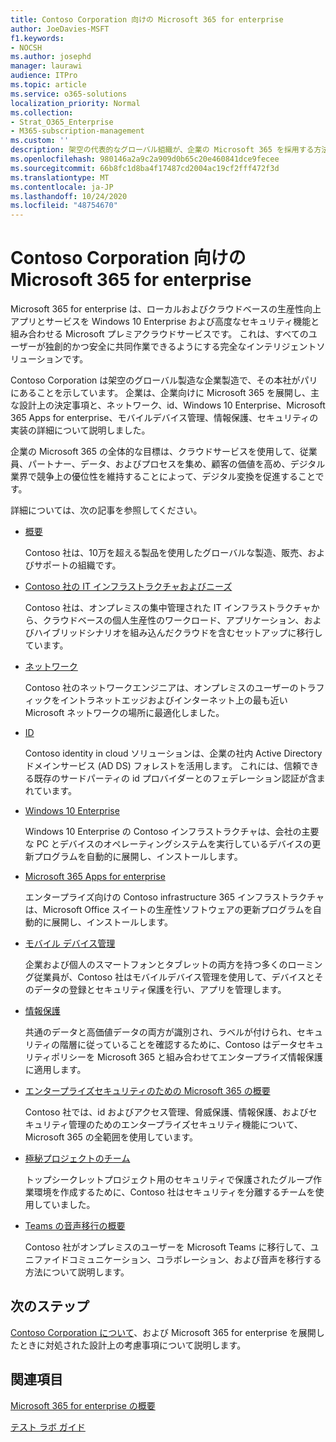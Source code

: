 ```yaml
---
title: Contoso Corporation 向けの Microsoft 365 for enterprise
author: JoeDavies-MSFT
f1.keywords:
- NOCSH
ms.author: josephd
manager: laurawi
audience: ITPro
ms.topic: article
ms.service: o365-solutions
localization_priority: Normal
ms.collection:
- Strat_O365_Enterprise
- M365-subscription-management
ms.custom: ''
description: 架空の代表的なグローバル組織が、企業の Microsoft 365 を採用する方法。
ms.openlocfilehash: 980146a2a9c2a909d0b65c20e460841dce9fecee
ms.sourcegitcommit: 66b8fc1d8ba4f17487cd2004ac19cf2fff472f3d
ms.translationtype: MT
ms.contentlocale: ja-JP
ms.lasthandoff: 10/24/2020
ms.locfileid: "48754670"
---
```

# <a name="microsoft-365-for-enterprise-for-the-contoso-corporation"></a>Contoso Corporation 向けの Microsoft 365 for enterprise

Microsoft 365 for enterprise は、ローカルおよびクラウドベースの生産性向上アプリとサービスを Windows 10 Enterprise および高度なセキュリティ機能と組み合わせる Microsoft プレミアクラウドサービスです。 これは、すべてのユーザーが独創的かつ安全に共同作業できるようにする完全なインテリジェントソリューションです。

Contoso Corporation は架空のグローバル製造な企業製造で、その本社がパリにあることを示しています。 企業は、企業向けに Microsoft 365 を展開し、主な設計上の決定事項と、ネットワーク、id、Windows 10 Enterprise、Microsoft 365 Apps for enterprise、モバイルデバイス管理、情報保護、セキュリティの実装の詳細について説明しました。

企業の Microsoft 365 の全体的な目標は、クラウドサービスを使用して、従業員、パートナー、データ、およびプロセスを集め、顧客の価値を高め、デジタル業界で競争上の優位性を維持することによって、デジタル変換を促進することです。

詳細については、次の記事を参照してください。

- [概要](contoso-overview.md)

  Contoso 社は、10万を超える製品を使用したグローバルな製造、販売、およびサポートの組織です。

- [Contoso 社の IT インフラストラクチャおよびニーズ](contoso-infra-needs.md)

  Contoso 社は、オンプレミスの集中管理された IT インフラストラクチャから、クラウドベースの個人生産性のワークロード、アプリケーション、およびハイブリッドシナリオを組み込んだクラウドを含むセットアップに移行しています。

- [ネットワーク](contoso-networking.md)

  Contoso 社のネットワークエンジニアは、オンプレミスのユーザーのトラフィックをイントラネットエッジおよびインターネット上の最も近い Microsoft ネットワークの場所に最適化しました。

- [ID](contoso-identity.md)

  Contoso identity in cloud ソリューションは、企業の社内 Active Directory ドメインサービス (AD DS) フォレストを活用します。 これには、信頼できる既存のサードパーティの id プロバイダーとのフェデレーション認証が含まれています。

- [Windows 10 Enterprise](contoso-win10.md)

  Windows 10 Enterprise の Contoso インフラストラクチャは、会社の主要な PC とデバイスのオペレーティングシステムを実行しているデバイスの更新プログラムを自動的に展開し、インストールします。

- [Microsoft 365 Apps for enterprise](contoso-o365pp.md)

  エンタープライズ向けの Contoso infrastructure 365 インフラストラクチャは、Microsoft Office スイートの生産性ソフトウェアの更新プログラムを自動的に展開し、インストールします。

- [モバイル デバイス管理](contoso-mdm.md)

  企業および個人のスマートフォンとタブレットの両方を持つ多くのローミング従業員が、Contoso 社はモバイルデバイス管理を使用して、デバイスとそのデータの登録とセキュリティ保護を行い、アプリを管理します。

- [情報保護](contoso-info-protect.md)

  共通のデータと高価値データの両方が識別され、ラベルが付けられ、セキュリティの階層に従っていることを確認するために、Contoso はデータセキュリティポリシーを Microsoft 365 と組み合わせてエンタープライズ情報保護に適用します。

- [エンタープライズセキュリティのための Microsoft 365 の概要](contoso-security-summary.md)

  Contoso 社では、id およびアクセス管理、脅威保護、情報保護、およびセキュリティ管理のためのエンタープライズセキュリティ機能について、Microsoft 365 の全範囲を使用しています。

- [極秘プロジェクトのチーム](../solutions/contoso-team-for-top-secret-project.md)

  トップシークレットプロジェクト用のセキュリティで保護されたグループ作業環境を作成するために、Contoso 社はセキュリティを分離するチームを使用していました。

- [Teams の音声移行の概要](https://docs.microsoft.com/MicrosoftTeams/voice-case-study-overview)

  Contoso 社がオンプレミスのユーザーを Microsoft Teams に移行して、ユニファイドコミュニケーション、コラボレーション、および音声を移行する方法について説明します。

## <a name="next-step"></a>次のステップ

[Contoso Corporation について](contoso-overview.md)、および Microsoft 365 for enterprise を展開したときに対処された設計上の考慮事項について説明します。


## <a name="see-also"></a>関連項目

[Microsoft 365 for enterprise の概要](microsoft-365-overview.md)

[テスト ラボ ガイド](m365-enterprise-test-lab-guides.md)
